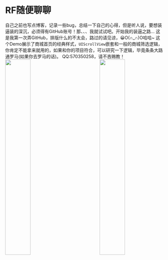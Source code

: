# RF随便聊聊
自己之前也写点博客，记录一些bug，总结一下自己的心得，但是听人说，要想装逼装的深沉，必须得有GitHub账号！那、、、我就试试吧。开始我的装逼之路...
这是我第一次弄GitHub，排版什么的不太会，路过的请见谅，😀O(∩_∩)O哈哈~
这个Demo展示了商城首页的经典样式，`UIScrollView`嵌套和一般的商城筛选逻辑，你肯定不能拿来就用的，如果和你的项目符合，可以研究一下逻辑，毕竟条条大路通罗马(如果你去罗马的话)。
QQ:570350258，请不吝赐教！
<img src="https://img-blog.csdnimg.cn/20190128152047210.gif" width = 40% height = 40% div align=left />
<img src="https://img-blog.csdnimg.cn/20190128152114701.gif" width = 40% height = 40% div align=right />

